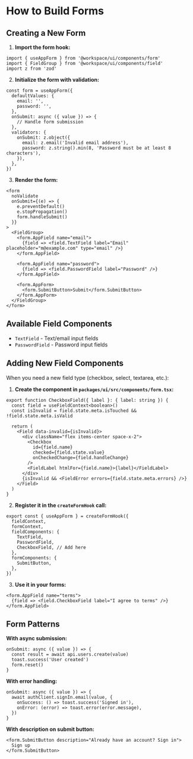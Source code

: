 # How to Build Forms

## Creating a New Form

1. **Import the form hook:**

```tsx
import { useAppForm } from '@workspace/ui/components/form'
import { FieldGroup } from '@workspace/ui/components/field'
import z from 'zod'
```

2. **Initialize the form with validation:**

```tsx
const form = useAppForm({
  defaultValues: {
    email: '',
    password: '',
  },
  onSubmit: async ({ value }) => {
    // Handle form submission
  },
  validators: {
    onSubmit: z.object({
      email: z.email('Invalid email address'),
      password: z.string().min(8, 'Password must be at least 8 characters'),
    }),
  },
})
```

3. **Render the form:**

```tsx
<form
  noValidate
  onSubmit={(e) => {
    e.preventDefault()
    e.stopPropagation()
    form.handleSubmit()
  }}
>
  <FieldGroup>
    <form.AppField name="email">
      {field => <field.TextField label="Email" placeholder="m@example.com" type="email" />}
    </form.AppField>

    <form.AppField name="password">
      {field => <field.PasswordField label="Password" />}
    </form.AppField>

    <form.AppForm>
      <form.SubmitButton>Submit</form.SubmitButton>
    </form.AppForm>
  </FieldGroup>
</form>
```

## Available Field Components

- `TextField` - Text/email input fields
- `PasswordField` - Password input fields

## Adding New Field Components

When you need a new field type (checkbox, select, textarea, etc.):

1. **Create the component in `packages/ui/src/components/form.tsx`:**

```tsx
export function CheckboxField({ label }: { label: string }) {
  const field = useFieldContext<boolean>()
  const isInvalid = field.state.meta.isTouched && !field.state.meta.isValid

  return (
    <Field data-invalid={isInvalid}>
      <div className="flex items-center space-x-2">
        <Checkbox
          id={field.name}
          checked={field.state.value}
          onCheckedChange={field.handleChange}
        />
        <FieldLabel htmlFor={field.name}>{label}</FieldLabel>
      </div>
      {isInvalid && <FieldError errors={field.state.meta.errors} />}
    </Field>
  )
}
```

2. **Register it in the `createFormHook` call:**

```tsx
export const { useAppForm } = createFormHook({
  fieldContext,
  formContext,
  fieldComponents: {
    TextField,
    PasswordField,
    CheckboxField, // Add here
  },
  formComponents: {
    SubmitButton,
  },
})
```

3. **Use it in your forms:**

```tsx
<form.AppField name="terms">
  {field => <field.CheckboxField label="I agree to terms" />}
</form.AppField>
```

## Form Patterns

**With async submission:**
```tsx
onSubmit: async ({ value }) => {
  const result = await api.users.create(value)
  toast.success('User created')
  form.reset()
}
```

**With error handling:**
```tsx
onSubmit: async ({ value }) => {
  await authClient.signIn.email(value, {
    onSuccess: () => toast.success('Signed in'),
    onError: (error) => toast.error(error.message),
  })
}
```

**With description on submit button:**
```tsx
<form.SubmitButton description="Already have an account? Sign in">
  Sign up
</form.SubmitButton>
```
